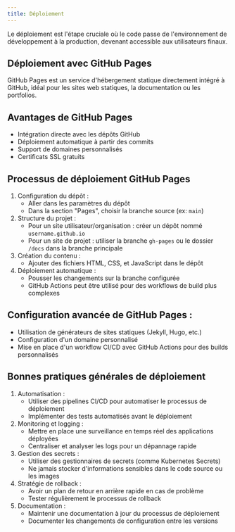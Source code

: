 ```yaml
---
title: Déploiement
---
```

Le déploiement est l'étape cruciale où le code passe de l'environnement de développement à la production, devenant accessible aux utilisateurs finaux.

## Déploiement avec GitHub Pages
GitHub Pages est un service d'hébergement statique directement intégré à GitHub, idéal pour les sites web statiques, la documentation ou les portfolios.

## Avantages de GitHub Pages
- Intégration directe avec les dépôts GitHub
- Déploiement automatique à partir des commits
- Support de domaines personnalisés
- Certificats SSL gratuits

## Processus de déploiement GitHub Pages
1. Configuration du dépôt :
    - Aller dans les paramètres du dépôt
    - Dans la section "Pages", choisir la branche source (ex: `main`)
2. Structure du projet :
    - Pour un site utilisateur/organisation : créer un dépôt nommé `username.github.io`
    - Pour un site de projet : utiliser la branche `gh-pages` ou le dossier `/docs` dans la branche principale
3. Création du contenu :
    - Ajouter des fichiers HTML, CSS, et JavaScript dans le dépôt
4. Déploiement automatique :
    - Pousser les changements sur la branche configurée
    - GitHub Actions peut être utilisé pour des workflows de build plus complexes

## Configuration avancée de GitHub Pages :
- Utilisation de générateurs de sites statiques (Jekyll, Hugo, etc.)
- Configuration d'un domaine personnalisé
- Mise en place d'un workflow CI/CD avec GitHub Actions pour des builds personnalisés

## Bonnes pratiques générales de déploiement
1. Automatisation :
    - Utiliser des pipelines CI/CD pour automatiser le processus de déploiement
    - Implémenter des tests automatisés avant le déploiement
2. Monitoring et logging :
    - Mettre en place une surveillance en temps réel des applications déployées
    - Centraliser et analyser les logs pour un dépannage rapide
3. Gestion des secrets :
    - Utiliser des gestionnaires de secrets (comme Kubernetes Secrets)
    - Ne jamais stocker d'informations sensibles dans le code source ou les images
4. Stratégie de rollback :
    - Avoir un plan de retour en arrière rapide en cas de problème
    - Tester régulièrement le processus de rollback
5. Documentation :
    - Maintenir une documentation à jour du processus de déploiement
    - Documenter les changements de configuration entre les versions
